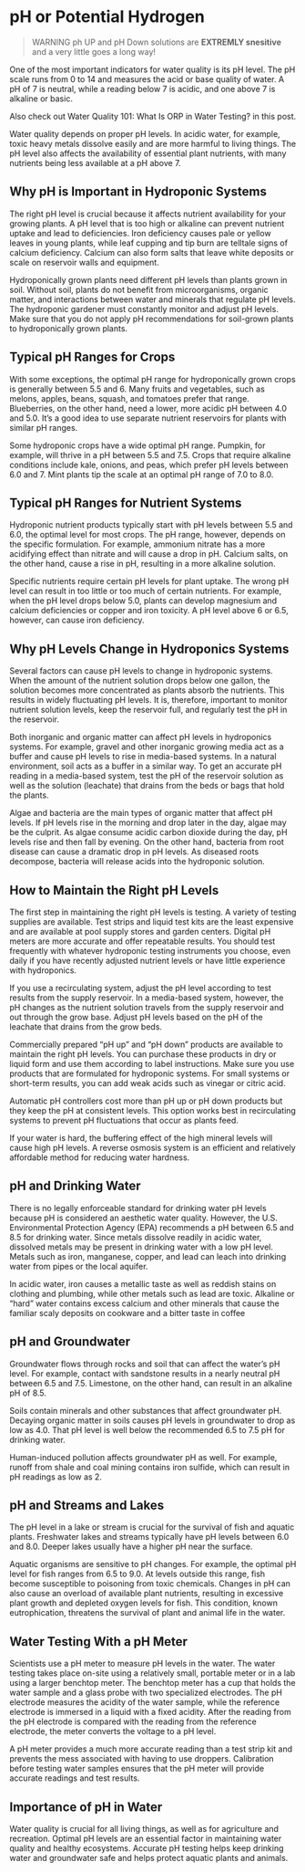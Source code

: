 # pH or Potential Hydrogen

> WARNING ph UP and pH Down solutions are __EXTREMLY snesitive__ and a very little goes a long way!

One of the most important indicators for water quality is its pH level. The pH scale runs from 0 to 14 and measures the acid or base quality of water. A pH of 7 is neutral, while a reading below 7 is acidic, and one above 7 is alkaline or basic.

Also check out Water Quality 101: What Is ORP in Water Testing? in this post.

Water quality depends on proper pH levels. In acidic water, for example, toxic heavy metals dissolve easily and are more harmful to living things. The pH level also affects the availability of essential plant nutrients, with many nutrients being less available at a pH above 7.

## Why pH is Important in Hydroponic Systems

The right pH level is crucial because it affects nutrient availability for your growing plants. A pH level that is too high or alkaline can prevent nutrient uptake and lead to deficiencies. Iron deficiency causes pale or yellow leaves in young plants, while leaf cupping and tip burn are telltale signs of calcium deficiency. Calcium can also form salts that leave white deposits or scale on reservoir walls and equipment.

Hydroponically grown plants need different pH levels than plants grown in soil. Without soil, plants do not benefit from microorganisms, organic matter, and interactions between water and minerals that regulate pH levels. The hydroponic gardener must constantly monitor and adjust pH levels. Make sure that you do not apply pH recommendations for soil-grown plants to hydroponically grown plants.

## Typical pH Ranges for Crops

With some exceptions, the optimal pH range for hydroponically grown crops is generally between 5.5 and 6. Many fruits and vegetables, such as melons, apples, beans, squash, and tomatoes prefer that range. Blueberries, on the other hand, need a lower, more acidic pH between 4.0 and 5.0. It’s a good idea to use separate nutrient reservoirs for plants with similar pH ranges.

Some hydroponic crops have a wide optimal pH range. Pumpkin, for example, will thrive in a pH between 5.5 and 7.5. Crops that require alkaline conditions include kale, onions, and peas, which prefer pH levels between 6.0 and 7. Mint plants tip the scale at an optimal pH range of 7.0 to 8.0.

## Typical pH Ranges for Nutrient Systems

Hydroponic nutrient products typically start with pH levels between 5.5 and 6.0, the optimal level for most crops. The pH range, however, depends on the specific formulation. For example, ammonium nitrate has a more acidifying effect than nitrate and will cause a drop in pH. Calcium salts, on the other hand, cause a rise in pH, resulting in a more alkaline solution.

Specific nutrients require certain pH levels for plant uptake. The wrong pH level can result in too little or too much of certain nutrients. For example, when the pH level drops below 5.0, plants can develop magnesium and calcium deficiencies or copper and iron toxicity. A pH level above 6 or 6.5, however, can cause iron deficiency.

## Why pH Levels Change in Hydroponics Systems

Several factors can cause pH levels to change in hydroponic systems. When the amount of the nutrient solution drops below one gallon, the solution becomes more concentrated as plants absorb the nutrients. This results in widely fluctuating pH levels. It is, therefore, important to monitor nutrient solution levels, keep the reservoir full, and regularly test the pH in the reservoir.

Both inorganic and organic matter can affect pH levels in hydroponics systems. For example, gravel and other inorganic growing media act as a buffer and cause pH levels to rise in media-based systems. In a natural environment, soil acts as a buffer in a similar way. To get an accurate pH reading in a media-based system, test the pH of the reservoir solution as well as the solution (leachate) that drains from the beds or bags that hold the plants.

Algae and bacteria are the main types of organic matter that affect pH levels. If pH levels rise in the morning and drop later in the day, algae may be the culprit. As algae consume acidic carbon dioxide during the day, pH levels rise and then fall by evening. On the other hand, bacteria from root disease can cause a dramatic drop in pH levels. As diseased roots decompose, bacteria will release acids into the hydroponic solution.

## How to Maintain the Right pH Levels

The first step in maintaining the right pH levels is testing. A variety of testing supplies are available. Test strips and liquid test kits are the least expensive and are available at pool supply stores and garden centers. Digital pH meters are more accurate and offer repeatable results. You should test frequently with whatever hydroponic testing instruments you choose, even daily if you have recently adjusted nutrient levels or have little experience with hydroponics.

If you use a recirculating system, adjust the pH level according to test results from the supply reservoir. In a media-based system, however, the pH changes as the nutrient solution travels from the supply reservoir and out through the grow base. Adjust pH levels based on the pH of the leachate that drains from the grow beds.

Commercially prepared “pH up” and “pH down” products are available to maintain the right pH levels. You can purchase these products in dry or liquid form and use them according to label instructions. Make sure you use products that are formulated for hydroponic systems. For small systems or short-term results, you can add weak acids such as vinegar or citric acid.

Automatic pH controllers cost more than pH up or pH down products but they keep the pH at consistent levels. This option works best in recirculating systems to prevent pH fluctuations that occur as plants feed.

If your water is hard, the buffering effect of the high mineral levels will cause high pH levels. A reverse osmosis system is an efficient and relatively affordable method for reducing water hardness.

## pH and Drinking Water

There is no legally enforceable standard for drinking water pH levels because pH is considered an aesthetic water quality. However, the U.S. Environmental Protection Agency (EPA) recommends a pH between 6.5 and 8.5 for drinking water. Since metals dissolve readily in acidic water, dissolved metals may be present in drinking water with a low pH level. Metals such as iron, manganese, copper, and lead can leach into drinking water from pipes or the local aquifer.

In acidic water, iron causes a metallic taste as well as reddish stains on clothing and plumbing, while other metals such as lead are toxic. Alkaline or “hard” water contains excess calcium and other minerals that cause the familiar scaly deposits on cookware and a bitter taste in coffee

## pH and Groundwater

Groundwater flows through rocks and soil that can affect the water’s pH level. For example, contact with sandstone results in a nearly neutral pH between 6.5 and 7.5. Limestone, on the other hand, can result in an alkaline pH of 8.5.

Soils contain minerals and other substances that affect groundwater pH. Decaying organic matter in soils causes pH levels in groundwater to drop as low as 4.0. That pH level is well below the recommended 6.5 to 7.5 pH for drinking water.

Human-induced pollution affects groundwater pH as well. For example, runoff from shale and coal mining contains iron sulfide, which can result in pH readings as low as 2.

## pH and Streams and Lakes

The pH level in a lake or stream is crucial for the survival of fish and aquatic plants. Freshwater lakes and streams typically have pH levels between 6.0 and 8.0. Deeper lakes usually have a higher pH near the surface.

Aquatic organisms are sensitive to pH changes. For example, the optimal pH level for fish ranges from 6.5 to 9.0. At levels outside this range, fish become susceptible to poisoning from toxic chemicals. Changes in pH can also cause an overload of available plant nutrients, resulting in excessive plant growth and depleted oxygen levels for fish. This condition, known eutrophication, threatens the survival of plant and animal life in the water.

## Water Testing With a pH Meter

Scientists use a pH meter to measure pH levels in the water. The water testing takes place on-site using a relatively small, portable meter or in a lab using a larger benchtop meter. The benchtop meter has a cup that holds the water sample and a glass probe with two specialized electrodes. The pH electrode measures the acidity of the water sample, while the reference electrode is immersed in a liquid with a fixed acidity. After the reading from the pH electrode is compared with the reading from the reference electrode, the meter converts the voltage to a pH level.

A pH meter provides a much more accurate reading than a test strip kit and prevents the mess associated with having to use droppers. Calibration before testing water samples ensures that the pH meter will provide accurate readings and test results.

## Importance of pH in Water

Water quality is crucial for all living things, as well as for agriculture and recreation. Optimal pH levels are an essential factor in maintaining water quality and healthy ecosystems. Accurate pH testing helps keep drinking water and groundwater safe and helps protect aquatic plants and animals.
